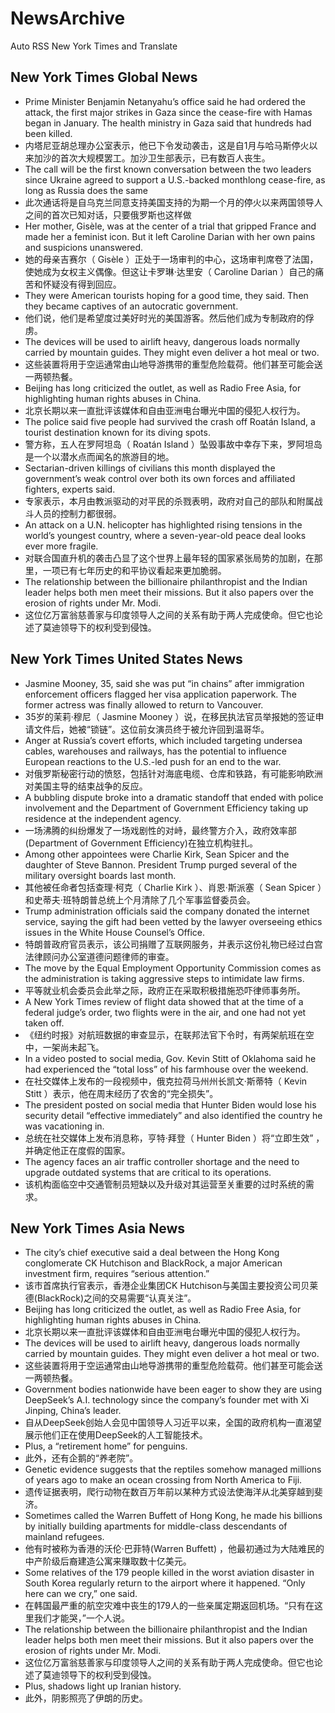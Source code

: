 # NewsArchive
Auto RSS New York Times and Translate

## New York Times Global News
* Prime Minister Benjamin Netanyahu’s office said he had ordered the attack, the first major strikes in Gaza since the cease-fire with Hamas began in January. The health ministry in Gaza said that hundreds had been killed.
* 内塔尼亚胡总理办公室表示，他已下令发动袭击，这是自1月与哈马斯停火以来加沙的首次大规模罢工。加沙卫生部表示，已有数百人丧生。
* The call will be the first known conversation between the two leaders since Ukraine agreed to support a U.S.-backed monthlong cease-fire, as long as Russia does the same
* 此次通话将是自乌克兰同意支持美国支持的为期一个月的停火以来两国领导人之间的首次已知对话，只要俄罗斯也这样做
* Her mother, Gisèle, was at the center of a trial that gripped France and made her a feminist icon. But it left Caroline Darian with her own pains and suspicions unanswered.
* 她的母亲吉赛尔（ Gisèle ）正处于一场审判的中心，这场审判席卷了法国，使她成为女权主义偶像。但这让卡罗琳·达里安（ Caroline Darian ）自己的痛苦和怀疑没有得到回应。
* They were American tourists hoping for a good time, they said. Then they became captives of an autocratic government.
* 他们说，他们是希望度过美好时光的美国游客。然后他们成为专制政府的俘虏。
* The devices will be used to airlift heavy, dangerous loads normally carried by mountain guides. They might even deliver a hot meal or two.
* 这些装置将用于空运通常由山地导游携带的重型危险载荷。他们甚至可能会送一两顿热餐。
* Beijing has long criticized the outlet, as well as Radio Free Asia, for highlighting human rights abuses in China.
* 北京长期以来一直批评该媒体和自由亚洲电台曝光中国的侵犯人权行为。
* The police said five people had survived the crash off Roatán Island, a tourist destination known for its diving spots.
* 警方称，五人在罗阿坦岛（ Roatán Island ）坠毁事故中幸存下来，罗阿坦岛是一个以潜水点而闻名的旅游目的地。
* Sectarian-driven killings of civilians this month displayed the government’s weak control over both its own forces and affiliated fighters, experts said.
* 专家表示，本月由教派驱动的对平民的杀戮表明，政府对自己的部队和附属战斗人员的控制力都很弱。
* An attack on a U.N. helicopter has highlighted rising tensions in the world’s youngest country, where a seven-year-old peace deal looks ever more fragile.
* 对联合国直升机的袭击凸显了这个世界上最年轻的国家紧张局势的加剧，在那里，一项已有七年历史的和平协议看起来更加脆弱。
* The relationship between the billionaire philanthropist and the Indian leader helps both men meet their missions. But it also papers over the erosion of rights under Mr. Modi.
* 这位亿万富翁慈善家与印度领导人之间的关系有助于两人完成使命。但它也论述了莫迪领导下的权利受到侵蚀。

## New York Times United States News
* Jasmine Mooney, 35, said she was put “in chains” after immigration enforcement officers flagged her visa application paperwork. The former actress was finally allowed to return to Vancouver.
* 35岁的茉莉·穆尼（ Jasmine Mooney ）说，在移民执法官员举报她的签证申请文件后，她被“锁链”。这位前女演员终于被允许回到温哥华。
* Anger at Russia’s covert efforts, which included targeting undersea cables, warehouses and railways, has the potential to influence European reactions to the U.S.-led push for an end to the war.
* 对俄罗斯秘密行动的愤怒，包括针对海底电缆、仓库和铁路，有可能影响欧洲对美国主导的结束战争的反应。
* A bubbling dispute broke into a dramatic standoff that ended with police involvement and the Department of Government Efficiency taking up residence at the independent agency.
* 一场沸腾的纠纷爆发了一场戏剧性的对峙，最终警方介入，政府效率部(Department of Government Efficiency)在独立机构驻扎。
* Among other appointees were Charlie Kirk, Sean Spicer and the daughter of Steve Bannon. President Trump purged several of the military oversight boards last month.
* 其他被任命者包括查理·柯克（ Charlie Kirk ）、肖恩·斯派塞（ Sean Spicer ）和史蒂夫·班特朗普总统上个月清除了几个军事监督委员会。
* Trump administration officials said the company donated the internet service, saying the gift had been vetted by the lawyer overseeing ethics issues in the White House Counsel’s Office.
* 特朗普政府官员表示，该公司捐赠了互联网服务，并表示这份礼物已经过白宫法律顾问办公室道德问题律师的审查。
* The move by the Equal Employment Opportunity Commission comes as the administration is taking aggressive steps to intimidate law firms.
* 平等就业机会委员会此举之际，政府正在采取积极措施恐吓律师事务所。
* A New York Times review of flight data showed that at the time of a federal judge’s order, two flights were in the air, and one had not yet taken off.
* 《纽约时报》对航班数据的审查显示，在联邦法官下令时，有两架航班在空中，一架尚未起飞。
* In a video posted to social media, Gov. Kevin Stitt of Oklahoma said he had experienced the “total loss” of his farmhouse over the weekend.
* 在社交媒体上发布的一段视频中，俄克拉荷马州州长凯文·斯蒂特（ Kevin Stitt ）表示，他在周末经历了农舍的“完全损失”。
* The president posted on social media that Hunter Biden would lose his security detail “effective immediately” and also identified the country he was vacationing in.
* 总统在社交媒体上发布消息称，亨特·拜登（ Hunter Biden ）将“立即生效” ，并确定他正在度假的国家。
* The agency faces an air traffic controller shortage and the need to upgrade outdated systems that are critical to its operations.
* 该机构面临空中交通管制员短缺以及升级对其运营至关重要的过时系统的需求。

## New York Times Asia News
* The city’s chief executive said a deal between the Hong Kong conglomerate CK Hutchison and BlackRock, a major American investment firm, requires “serious attention.”
* 该市首席执行官表示，香港企业集团CK Hutchison与美国主要投资公司贝莱德(BlackRock)之间的交易需要“认真关注”。
* Beijing has long criticized the outlet, as well as Radio Free Asia, for highlighting human rights abuses in China.
* 北京长期以来一直批评该媒体和自由亚洲电台曝光中国的侵犯人权行为。
* The devices will be used to airlift heavy, dangerous loads normally carried by mountain guides. They might even deliver a hot meal or two.
* 这些装置将用于空运通常由山地导游携带的重型危险载荷。他们甚至可能会送一两顿热餐。
* Government bodies nationwide have been eager to show they are using DeepSeek’s A.I. technology since the company’s founder met with Xi Jinping, China’s leader.
* 自从DeepSeek创始人会见中国领导人习近平以来，全国的政府机构一直渴望展示他们正在使用DeepSeek的人工智能技术。
* Plus, a “retirement home” for penguins.
* 此外，还有企鹅的“养老院”。
* Genetic evidence suggests that the reptiles somehow managed millions of years ago to make an ocean crossing from North America to Fiji.
* 遗传证据表明，爬行动物在数百万年前以某种方式设法使海洋从北美穿越到斐济。
* Sometimes called the Warren Buffett of Hong Kong, he made his billions by initially building apartments for middle-class descendants of mainland refugees.
* 他有时被称为香港的沃伦·巴菲特(Warren Buffett) ，他最初通过为大陆难民的中产阶级后裔建造公寓来赚取数十亿美元。
* Some relatives of the 179 people killed in the worst aviation disaster in South Korea regularly return to the airport where it happened. “Only here can we cry,” one said.
* 在韩国最严重的航空灾难中丧生的179人的一些亲属定期返回机场。“只有在这里我们才能哭，”一个人说。
* The relationship between the billionaire philanthropist and the Indian leader helps both men meet their missions. But it also papers over the erosion of rights under Mr. Modi.
* 这位亿万富翁慈善家与印度领导人之间的关系有助于两人完成使命。但它也论述了莫迪领导下的权利受到侵蚀。
* Plus, shadows light up Iranian history.
* 此外，阴影照亮了伊朗的历史。

